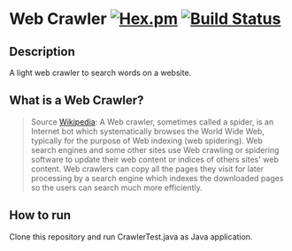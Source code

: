 # Web Crawler [![Hex.pm](https://img.shields.io/hexpm/l/plug.svg)](http://www.apache.org/licenses/LICENSE-2.0) [![Build Status](https://travis-ci.org/pelayolluna/web-crawler.svg?branch=master)](https://travis-ci.org/pelayolluna/web-crawler)

## Description
A light web crawler to search words on a website.

## What is a Web Crawler?
> Source [Wikipedia](https://en.wikipedia.org/wiki/Web_crawler): A Web crawler, sometimes called a spider, is an Internet bot which systematically browses the World Wide Web, typically for the purpose of Web indexing (web spidering). Web search engines and some other sites use Web crawling or spidering software to update their web content or indices of others sites' web content. Web crawlers can copy all the pages they visit for later processing by a search engine which indexes the downloaded pages so the users can search much more efficiently.

## How to run
Clone this repository and run CrawlerTest.java as Java application.
